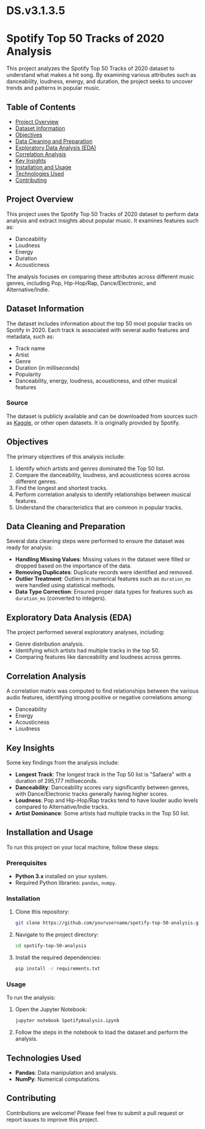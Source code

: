 # DS.v3.1.3.5

# Spotify Top 50 Tracks of 2020 Analysis

This project analyzes the Spotify Top 50 Tracks of 2020 dataset to understand what makes a hit song. By examining various attributes such as danceability, loudness, energy, and duration, the project seeks to uncover trends and patterns in popular music.

## Table of Contents
- [Project Overview](#project-overview)
- [Dataset Information](#dataset-information)
- [Objectives](#objectives)
- [Data Cleaning and Preparation](#data-cleaning-and-preparation)
- [Exploratory Data Analysis (EDA)](#exploratory-data-analysis-eda)
- [Correlation Analysis](#correlation-analysis)
- [Key Insights](#key-insights)
- [Installation and Usage](#installation-and-usage)
- [Technologies Used](#technologies-used)
- [Contributing](#contributing)

## Project Overview
This project uses the Spotify Top 50 Tracks of 2020 dataset to perform data analysis and extract insights about popular music. It examines features such as:
- Danceability
- Loudness
- Energy
- Duration
- Acousticness

The analysis focuses on comparing these attributes across different music genres, including Pop, Hip-Hop/Rap, Dance/Electronic, and Alternative/Indie.

## Dataset Information
The dataset includes information about the top 50 most popular tracks on Spotify in 2020. Each track is associated with several audio features and metadata, such as:
- Track name
- Artist
- Genre
- Duration (in milliseconds)
- Popularity
- Danceability, energy, loudness, acousticness, and other musical features

### Source
The dataset is publicly available and can be downloaded from sources such as [Kaggle](https://www.kaggle.com/), or other open datasets. It is originally provided by Spotify.

## Objectives
The primary objectives of this analysis include:
1. Identify which artists and genres dominated the Top 50 list.
2. Compare the danceability, loudness, and acousticness scores across different genres.
3. Find the longest and shortest tracks.
4. Perform correlation analysis to identify relationships between musical features.
5. Understand the characteristics that are common in popular tracks.

## Data Cleaning and Preparation
Several data cleaning steps were performed to ensure the dataset was ready for analysis:
- **Handling Missing Values**: Missing values in the dataset were filled or dropped based on the importance of the data.
- **Removing Duplicates**: Duplicate records were identified and removed.
- **Outlier Treatment**: Outliers in numerical features such as `duration_ms` were handled using statistical methods.
- **Data Type Correction**: Ensured proper data types for features such as `duration_ms` (converted to integers).

## Exploratory Data Analysis (EDA)
The project performed several exploratory analyses, including:
- Genre distribution analysis.
- Identifying which artists had multiple tracks in the top 50.
- Comparing features like danceability and loudness across genres.

## Correlation Analysis
A correlation matrix was computed to find relationships between the various audio features, identifying strong positive or negative correlations among:
- Danceability
- Energy
- Acousticness
- Loudness

## Key Insights
Some key findings from the analysis include:
- **Longest Track**: The longest track in the Top 50 list is "Safaera" with a duration of 295,177 milliseconds.
- **Danceability**: Danceability scores vary significantly between genres, with Dance/Electronic tracks generally having higher scores.
- **Loudness**: Pop and Hip-Hop/Rap tracks tend to have louder audio levels compared to Alternative/Indie tracks.
- **Artist Dominance**: Some artists had multiple tracks in the Top 50 list.

## Installation and Usage
To run this project on your local machine, follow these steps:

### Prerequisites
- **Python 3.x** installed on your system.
- Required Python libraries: `pandas`, `numpy`.

### Installation
1. Clone this repository:
   ```bash
   git clone https://github.com/yourusername/spotify-top-50-analysis.git
   ```
2. Navigate to the project directory:
   ```bash
   cd spotify-top-50-analysis
   ```
3. Install the required dependencies:
   ```bash
   pip install -r requirements.txt
   ```

### Usage
To run the analysis:
1. Open the Jupyter Notebook:
   ```bash
   jupyter notebook SpotifyAnalysis.ipynb
   ```
2. Follow the steps in the notebook to load the dataset and perform the analysis.

## Technologies Used
- **Pandas**: Data manipulation and analysis.
- **NumPy**: Numerical computations.

## Contributing
Contributions are welcome! Please feel free to submit a pull request or report issues to improve this project.
